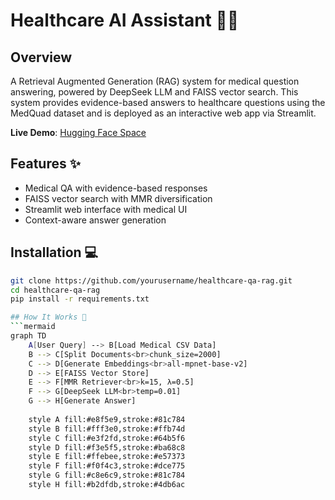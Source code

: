 # Healthcare AI Assistant 🤖💊


## Overview
A Retrieval Augmented Generation (RAG) system for medical question answering, powered by DeepSeek LLM and FAISS vector search. This system provides evidence-based answers to healthcare questions using the MedQuad dataset and is deployed as an interactive web app via Streamlit.

**Live Demo**: [Hugging Face Space](https://sheryar1998-healthcare-qa-system.hf.space)

## Features ✨
- Medical QA with evidence-based responses
- FAISS vector search with MMR diversification
- Streamlit web interface with medical UI
- Context-aware answer generation

## Installation 💻
```bash
git clone https://github.com/yourusername/healthcare-qa-rag.git
cd healthcare-qa-rag
pip install -r requirements.txt

## How It Works 🧪
```mermaid
graph TD
    A[User Query] --> B[Load Medical CSV Data]
    B --> C[Split Documents<br>chunk_size=2000]
    C --> D[Generate Embeddings<br>all-mpnet-base-v2]
    D --> E[FAISS Vector Store]
    E --> F[MMR Retriever<br>k=15, λ=0.5]
    F --> G[DeepSeek LLM<br>temp=0.01]
    G --> H[Generate Answer]
    
    style A fill:#e8f5e9,stroke:#81c784
    style B fill:#fff3e0,stroke:#ffb74d
    style C fill:#e3f2fd,stroke:#64b5f6
    style D fill:#f3e5f5,stroke:#ba68c8
    style E fill:#ffebee,stroke:#e57373
    style F fill:#f0f4c3,stroke:#dce775
    style G fill:#c8e6c9,stroke:#81c784
    style H fill:#b2dfdb,stroke:#4db6ac

